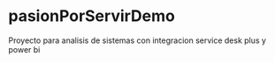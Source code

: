 # pasionPorServirDemo
Proyecto para analisis de sistemas con integracion service desk plus y power bi
